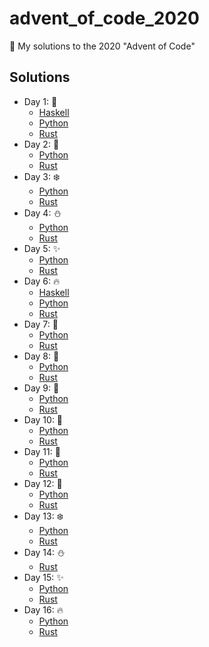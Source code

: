 # advent_of_code_2020
🎅 My solutions to the 2020 "Advent of Code"


## Solutions

* Day 1:  :santa:
    * [Haskell](Day1-9/1.hs)
    * [Python](Day1-9/1.py)
    * [Rust](Day1-9/day1_rs)
* Day 2:  :star2:
    * [Python](Day1-9/2.py)
    * [Rust](Day1-9/day2_rs)
* Day 3:  :snowflake:
    * [Python](Day1-9/3.py)
    * [Rust](Day1-9/day3_rs)
* Day 4:  :snowman:
    * [Python](Day1-9/4.py)
    * [Rust](Day1-9/day4_rs)
* Day 5:  :sparkles:
    * [Python](Day1-9/5.py)
    * [Rust](Day1-9/day5_rs)
* Day 6:  :fire:
    * [Haskell](Day1-9/6.hs)
    * [Python](Day1-9/6.py)
    * [Rust](Day1-9/day6_rs)
* Day 7:  :christmas_tree:
    * [Python](Day1-9/7.py)
    * [Rust](Day1-9/day7_rs)
* Day 8:  :gift:
    * [Python](Day1-9/8.py)
    * [Rust](Day1-9/day8_rs)
* Day 9:  :bell:
    * [Python](Day1-9/9.py)
    * [Rust](Day1-9/day9_rs)
* Day 10:  :tada:
    * [Python](Day10-19/10.py)
    * [Rust](Day10-19/day10_rs)
* Day 11:  :santa:
    * [Python](Day10-19/11.py)
    * [Rust](Day10-19/day11_rs)
* Day 12:  :star2:
    * [Python](Day10-19/12.py)
    * [Rust](Day10-19/day12_rs)
* Day 13:  :snowflake:
    * [Python](Day10-19/13.py)
    * [Rust](Day10-19/day13_rs)
* Day 14:  :snowman:
    * [Rust](Day10-19/day14_rs)
* Day 15:  :sparkles:
    * [Python](Day10-19/15.py)
    * [Rust](Day10-19/day15_rs)
* Day 16:  :fire:
    * [Python](Day10-19/16.py)
    * [Rust](Day10-19/day16_rs)

